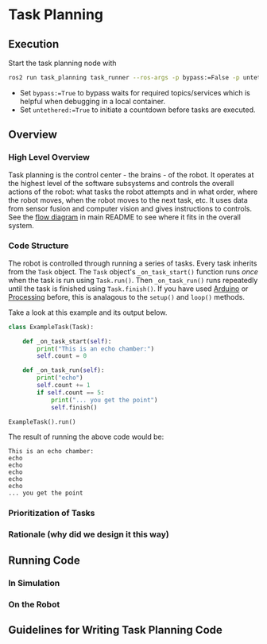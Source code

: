 # Task Planning

## Execution
Start the task planning node with
```bash
ros2 run task_planning task_runner --ros-args -p bypass:=False -p untethered:=False
```
- Set `bypass:=True` to bypass waits for required topics/services which is helpful when debugging in a local container.
- Set `untethered:=True` to initiate a countdown before tasks are executed.

## Overview
### High Level Overview
Task planning is the control center - the brains - of the robot. It operates at the highest level of the software subsystems and controls the overall actions of the robot: what tasks the robot attempts and in what order, where the robot moves, when the robot moves to the next task, etc. It uses data from sensor fusion and computer vision and gives instructions to controls. See the [flow diagram](../../../../README.md#flow) in main README to see where it fits in the overall system.

### Code Structure
The robot is controlled through running a series of tasks. Every task inherits from the `Task` object. The `Task` object's  `_on_task_start()` function runs *once* when the task is run using `Task.run()`. Then `_on_task_run()` runs repeatedly until the task is finished using `Task.finish()`. If you have used [Arduino](https://www.arduino.cc/en/software) or [Processing](https://processing.org/) before, this is analagous to the `setup()` and `loop()` methods.

Take a look at this example and its output below.
```python
class ExampleTask(Task):

    def _on_task_start(self):
        print("This is an echo chamber:")
        self.count = 0

    def _on_task_run(self):
        print("echo")
        self.count += 1
        if self.count == 5:
            print("... you get the point")
            self.finish()

ExampleTask().run()
```
The result of running the above code would be:
```
This is an echo chamber:
echo
echo
echo
echo
echo
... you get the point
```


### Prioritization of Tasks

### Rationale (why did we design it this way)


## Running Code

### In Simulation

### On the Robot

## Guidelines for Writing Task Planning Code
